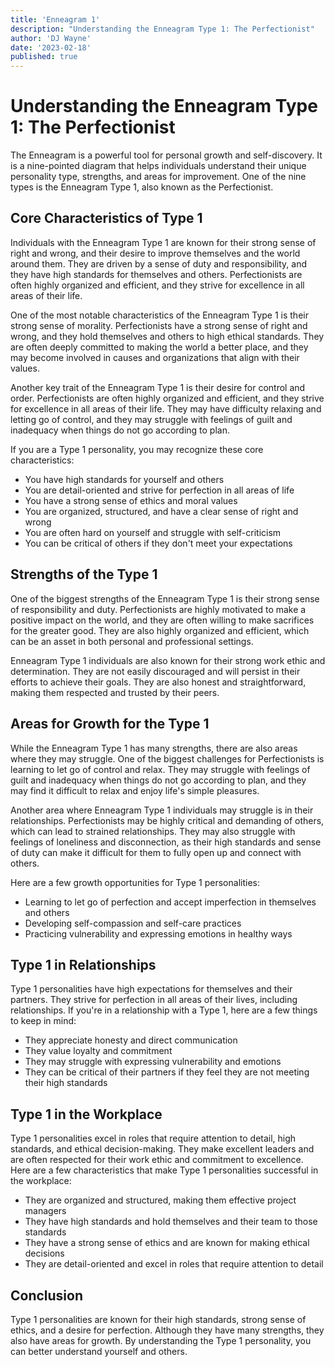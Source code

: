 ```yaml
---
title: 'Enneagram 1'
description: "Understanding the Enneagram Type 1: The Perfectionist"
author: 'DJ Wayne'
date: '2023-02-18'
published: true
---
```



# Understanding the Enneagram Type 1: The Perfectionist

The Enneagram is a powerful tool for personal growth and self-discovery. It is a nine-pointed diagram that helps individuals understand their unique personality type, strengths, and areas for improvement. One of the nine types is the Enneagram Type 1, also known as the Perfectionist.

## Core Characteristics of Type 1

Individuals with the Enneagram Type 1 are known for their strong sense of right and wrong, and their desire to improve themselves and the world around them. They are driven by a sense of duty and responsibility, and they have high standards for themselves and others. Perfectionists are often highly organized and efficient, and they strive for excellence in all areas of their life.

One of the most notable characteristics of the Enneagram Type 1 is their strong sense of morality. Perfectionists have a strong sense of right and wrong, and they hold themselves and others to high ethical standards. They are often deeply committed to making the world a better place, and they may become involved in causes and organizations that align with their values.

Another key trait of the Enneagram Type 1 is their desire for control and order. Perfectionists are often highly organized and efficient, and they strive for excellence in all areas of their life. They may have difficulty relaxing and letting go of control, and they may struggle with feelings of guilt and inadequacy when things do not go according to plan.

If you are a Type 1 personality, you may recognize these core characteristics:

- You have high standards for yourself and others
- You are detail-oriented and strive for perfection in all areas of life
- You have a strong sense of ethics and moral values
- You are organized, structured, and have a clear sense of right and wrong
- You are often hard on yourself and struggle with self-criticism
- You can be critical of others if they don't meet your expectations

## Strengths of the Type 1

One of the biggest strengths of the Enneagram Type 1 is their strong sense of responsibility and duty. Perfectionists are highly motivated to make a positive impact on the world, and they are often willing to make sacrifices for the greater good. They are also highly organized and efficient, which can be an asset in both personal and professional settings.

Enneagram Type 1 individuals are also known for their strong work ethic and determination. They are not easily discouraged and will persist in their efforts to achieve their goals. They are also honest and straightforward, making them respected and trusted by their peers.

## Areas for Growth for the Type 1

While the Enneagram Type 1 has many strengths, there are also areas where they may struggle. One of the biggest challenges for Perfectionists is learning to let go of control and relax. They may struggle with feelings of guilt and inadequacy when things do not go according to plan, and they may find it difficult to relax and enjoy life's simple pleasures.

Another area where Enneagram Type 1 individuals may struggle is in their relationships. Perfectionists may be highly critical and demanding of others, which can lead to strained relationships. They may also struggle with feelings of loneliness and disconnection, as their high standards and sense of duty can make it difficult for them to fully open up and connect with others.

Here are a few growth opportunities for Type 1 personalities:

- Learning to let go of perfection and accept imperfection in themselves and others
- Developing self-compassion and self-care practices
- Practicing vulnerability and expressing emotions in healthy ways

## Type 1 in Relationships

Type 1 personalities have high expectations for themselves and their partners. They strive for perfection in all areas of their lives, including relationships. If you're in a relationship with a Type 1, here are a few things to keep in mind:

- They appreciate honesty and direct communication
- They value loyalty and commitment
- They may struggle with expressing vulnerability and emotions
- They can be critical of their partners if they feel they are not meeting their high standards

## Type 1 in the Workplace

Type 1 personalities excel in roles that require attention to detail, high standards, and ethical decision-making. They make excellent leaders and are often respected for their work ethic and commitment to excellence. Here are a few characteristics that make Type 1 personalities successful in the workplace:

- They are organized and structured, making them effective project managers
- They have high standards and hold themselves and their team to those standards
- They have a strong sense of ethics and are known for making ethical decisions
- They are detail-oriented and excel in roles that require attention to detail

## Conclusion

Type 1 personalities are known for their high standards, strong sense of ethics, and a desire for perfection. Although they have many strengths, they also have areas for growth. By understanding the Type 1 personality, you can better understand yourself and others.
